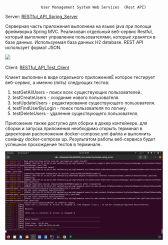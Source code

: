                     User Management System Web Services  (Rest API)
Server:
<a href="https://github.com/Ruslan5/javaR2EE/tree/master/05_ums_webservice/restapi_spring_server">RESTful_API_Spring_Server</a>

Серверная часть приложения выполнена на языке java при полощи фреймворка Spring MVC.
Реализован отдельный веб-сервис Restful, который выполняет управление пользователями,
которые хранятся в базе данных.
Используемая база данных H2 database.
REST API использует формат JSON.

![](https://github.com/Ruslan5/javaR2EE/blob/master/05_ums_webservice/restapi_spring_server/src/main/resources/img/restapiserver.gif)

Client:
<a href="https://github.com/Ruslan5/javaR2EE/tree/master/05_ums_webservice/restapi_test_client">RESTful_API_Test_Client</a>

Клиент выполнен в виде отдельного приложенияЁ которое тестирует веб-сервис, 
а именно (пять) следующих тестов:
1) testGetAllUsers - поиск всех существующих пользователей.
2) testCreateUsers - созданме нового пользователя.
3) testUpdateUsers - редактирование существующего пользователя.
4) testFindUserByLogin - поиск пользователя по логину.
5) testDeleteUsers - удаление существующего пользователя.

Приложение также доступно для сборки в докер контейнере.
для сборки и запуска приложения необходимо открыть терминал в директории расположения
docker-compose.yml файла и выполнить соманду docker-compose up. 
Результатом работы веб-сервиса будет успешное прохождение тестов в терминале.

![](https://github.com/Ruslan5/javaR2EE/blob/master/05_ums_webservice/restapiwebservicestest.png)